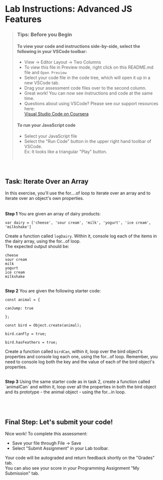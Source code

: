 # Lab Instructions: Advanced JS Features

> ### **Tips: Before you Begin**
>
> #### **To view your code and instructions side-by-side**, select the following in your VSCode toolbar:
>
> - View -> Editor Layout -> Two Columns
> - To view this file in Preview mode, right click on this README.md file and `Open Preview`
> - Select your code file in the code tree, which will open it up in a new VSCode tab.
> - Drag your assessment code files over to the second column.
> - Great work! You can now see instructions and code at the same time.
> - Questions about using VSCode? Please see our support resources here:  
>   [Visual Studio Code on Coursera](https://www.coursera.org/learn/programming-with-javascript/supplement/roMvE/visual-studio-code-on-coursera)
>
> #### **To run your JavaScript code**
>
> - Select your JavaScript file
> - Select the "Run Code" button in the upper right hand toolbar of VSCode.  
>   Ex: It looks like a triangular "Play" button. <br><br>

<br>

## Task: Iterate Over an Array

In this exercise, you'll use the for....of loop to iterate over an array and to iterate over an object's own properties.  
<br><br>
**Step 1** You are given an array of dairy products:

    var dairy = ['cheese', 'sour cream', 'milk', 'yogurt', 'ice cream', 'milkshake']

Create a function called `logDairy`. Within it, console log each of the items in the dairy array, using the for...of loop.  
The expected output should be:

```
cheese
sour cream
milk
yogurt
ice cream
milkshake
```

<br>
<b>Step 2</b> You are given the following starter code:

```
const animal = {

canJump: true

};

const bird = Object.create(animal);

bird.canFly = true;

bird.hasFeathers = true;
```

Create a function called `birdCan`, within it, loop over the bird object's properties and console log each one, using the for...of loop.
Remember, you need to console log both the key and the value of each of the bird object's properties.

<br>
<b>Step 3</b> 
    Using the same starter code as in task 2, create a function called `animalCan` and within it, loop over all the properties in both the bird object and its prototype - the animal object - using the for...in loop. 
  
<br><br>
## Final Step: Let's submit your code!
Nice work! To complete this assessment:
- Save your file through File -> Save 
- Select "Submit Assignment" in your Lab toolbar.

Your code will be autograded and return feedback shortly on the "Grades" tab.  
You can also see your score in your Programming Assignment "My Submission" tab.
<br> <br>
